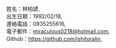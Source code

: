 姓名：林柏諺,  
出生日期：1992/02/18,  
連絡電話：0935255616,  
電子郵件：miraculous0218@hotmail.com,  
Github：https://github.com/ishitoralin,  
